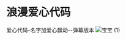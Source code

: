 # 浪漫爱心代码
爱心代码-名字加爱心飘动--弹幕版本
![宝宝 (1)](https://github.com/user-attachments/assets/1ceeb217-7ae1-45d1-bb04-e5323c6e08b6)
